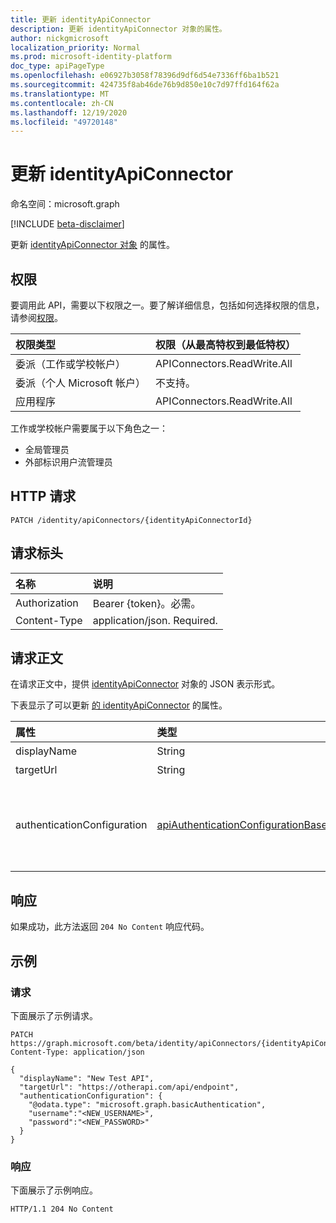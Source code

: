 ```yaml
---
title: 更新 identityApiConnector
description: 更新 identityApiConnector 对象的属性。
author: nickgmicrosoft
localization_priority: Normal
ms.prod: microsoft-identity-platform
doc_type: apiPageType
ms.openlocfilehash: e06927b3058f78396d9df6d54e7336ff6ba1b521
ms.sourcegitcommit: 424735f8ab46de76b9d850e10c7d97ffd164f62a
ms.translationtype: MT
ms.contentlocale: zh-CN
ms.lasthandoff: 12/19/2020
ms.locfileid: "49720148"
---
```

# <a name="update-identityapiconnector"></a>更新 identityApiConnector

命名空间：microsoft.graph

[!INCLUDE [beta-disclaimer](../../includes/beta-disclaimer.md)]

更新 [identityApiConnector 对象](../resources/identityapiconnector.md) 的属性。

## <a name="permissions"></a>权限

要调用此 API，需要以下权限之一。要了解详细信息，包括如何选择权限的信息，请参阅[权限](/graph/permissions-reference)。

| 权限类型                        | 权限（从最高特权到最低特权） |
| :------------------------------------- | :------------------------------------------ |
| 委派（工作或学校帐户）     | APIConnectors.ReadWrite.All |
| 委派（个人 Microsoft 帐户） | 不支持。  |
| 应用程序                            | APIConnectors.ReadWrite.All |

工作或学校帐户需要属于以下角色之一：

* 全局管理员
* 外部标识用户流管理员

## <a name="http-request"></a>HTTP 请求

<!-- {
  "blockType": "ignored"
}
-->

``` http
PATCH /identity/apiConnectors/{identityApiConnectorId}
```

## <a name="request-headers"></a>请求标头
|名称|说明|
|:---|:---|
|Authorization|Bearer {token}。必需。|
|Content-Type|application/json. Required.|

## <a name="request-body"></a>请求正文
在请求正文中，提供 [identityApiConnector](../resources/identityapiconnector.md) 对象的 JSON 表示形式。

下表显示了可以更新 [的 identityApiConnector](../resources/identityapiconnector.md) 的属性。


|属性|类型|说明|
|:---|:---|:---|
|displayName|String| API 连接器的名称。 |
|targetUrl|String| 要调用的 API 终结点的 URL。 |
|authenticationConfiguration|[apiAuthenticationConfigurationBase](../resources/apiauthenticationconfigurationbase.md)|描述用于调用 API 的身份验证配置详细信息的对象。 目前 [仅](../resources/basicauthentication.md) 支持基本身份验证。 apiAuthenticationConfigurationBase 的所有属性必须同时设置，如用户名和密码。|

## <a name="response"></a>响应

如果成功，此方法返回 `204 No Content` 响应代码。

## <a name="examples"></a>示例

### <a name="request"></a>请求

下面展示了示例请求。

<!-- {
  "blockType": "request",
  "name": "update_identityapiconnector"
}
-->

``` http
PATCH https://graph.microsoft.com/beta/identity/apiConnectors/{identityApiConnectorId}
Content-Type: application/json

{
  "displayName": "New Test API",
  "targetUrl": "https://otherapi.com/api/endpoint",
  "authenticationConfiguration": {
    "@odata.type": "microsoft.graph.basicAuthentication",
    "username":"<NEW_USERNAME>", 
    "password":"<NEW_PASSWORD>"
  }
}
```

### <a name="response"></a>响应

下面展示了示例响应。

<!-- {
  "blockType": "response",
}
-->

``` http
HTTP/1.1 204 No Content
```

